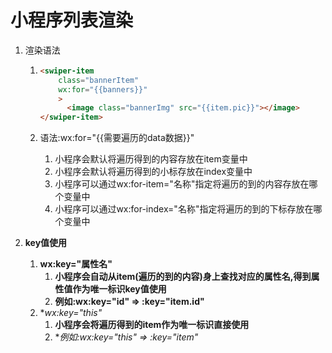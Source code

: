 # 小程序列表渲染

1. 渲染语法

   1. ```html
      <swiper-item 
          class="bannerItem"
          wx:for="{{banners}}"
          >
            <image class="bannerImg" src="{{item.pic}}"></image>
      </swiper-item>
      ```

   2. 语法:wx:for="{{需要遍历的data数据}}"

      1. 小程序会默认将遍历得到的内容存放在item变量中
      2. 小程序会默认将遍历得到的小标存放在index变量中
      3. 小程序可以通过wx:for-item="名称"指定将遍历的到的内容存放在哪个变量中
      4. 小程序可以通过wx:for-index="名称"指定将遍历的到的下标存放在哪个变量中

2. **key值使用**

   1. **wx:key="属性名"**
      1. **小程序会自动从item(遍历的到的内容)身上查找对应的属性名,得到属性值作为唯一标识key值使用**
      2. **例如:wx:key="id" => :key="item.id"**
   2. **wx:key="*this"**
      1. **小程序会将遍历得到的item作为唯一标识直接使用**
      2. **例如:wx:key="*this" => :key="item"**